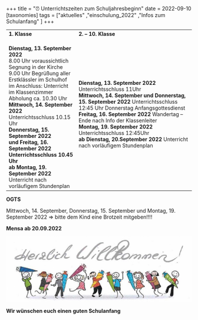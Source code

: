 +++
title = "⏰ Unterrichtszeiten zum Schuljahresbeginn"
date = 2022-09-10
[taxonomies]
tags = ["aktuelles" ,"einschulung_2022" ,"Infos zum Schulanfang" ]
+++

<table class="has-fixed-layout"><tbody><tr><td class="has-text-align-center" data-align="center"><strong>1. Klasse</strong></td><td class="has-text-align-center" data-align="center"><strong>2. – 10. Klasse</strong></td></tr><tr><td class="has-text-align-center" data-align="center"><br><strong>Dienstag, 13. September 2022</strong><br>8.00 Uhr voraussichtlich Segnung in der Kirche<br>9.00 Uhr Begrüßung aller Erstklässler im Schulhof<br>im Anschluss: Unterricht im Klassenzimmer<br>Abholung ca. 10.30 Uhr<br><strong>Mittwoch, 14. September 2022</strong><br>Unterrichtsschluss 10.15 Uhr<br><strong>Donnerstag, 15. September 2022</strong><br><strong>und Freitag, 16. September 2022</strong><br><strong>Unterrichtsschluss 10.45 Uhr</strong><br><strong>ab Montag, 19. September 2022</strong><br>Unterricht nach vorläufigem Stundenplan</td><td class="has-text-align-center" data-align="center"><strong>Dienstag, 13. September 2022</strong> Unterrichtsschluss 11Uhr<br><strong>Mittwoch, 14. September und Donnerstag, 15. September 2022</strong> Unterrichtsschluss 12:45 Uhr Donnerstag Anfangsgottesdienst<br><strong>Freitag, 16. September 2022</strong> Wandertag – Ende nach Info der Klassenleiter<br><strong>Montag, 19. September 2022</strong> Unterrichtsschluss 12:45Uhr<br><strong>ab Dienstag, 20.September 2022</strong> Unterricht nach vorläufigem Stundenplan &nbsp; &nbsp;</td></tr></tbody></table>

**OGTS**

Mittwoch, 14. September, Donnerstag, 15. September und Montag, 19. September 2022 => bitte dem Kind eine Brotzeit mitgeben!!!!

**Mensa ab 20.09.2022**

![](images/image-2-1024x358.png)

**Wir wünschen euch einen** **guten Schulanfang**
